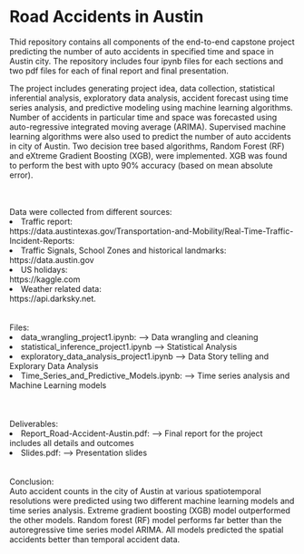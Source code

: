 # Road Accidents in Austin
Thid repository contains all components of the end-to-end capstone project predicting
the number of auto accidents in specified time and space in Austin city. The repository includes four ipynb files for each sections and two pdf files for each of
final report and final presentation. 

The project includes generating project idea, data collection, statistical inferential
analysis, exploratory data analysis, accident forecast using time series analysis, and
predictive modeling using machine learning algorithms. Number of accidents in particular
time and space was forecasted using auto-regressive integrated moving average (ARIMA).
Supervised machine learning algorithms were also used to predict the number of auto
accidents in city of Austin. Two decision tree based algorithms, Random Forest (RF) and
eXtreme Gradient Boosting (XGB), were implemented. XGB was found to perform the best
with upto 90% accuracy (based on mean absolute error).   

<br>
<br>
Data were collected from different sources:
<li>Traffic report:<br> https://data.austintexas.gov/Transportation-and-Mobility/Real-Time-Traffic-Incident-Reports: 
</li>
<li>Traffic Signals, School Zones and historical landmarks:<br>
    https://data.austin.gov</li>
<li>US holidays: <br> 
    https://kaggle.com</li>
<li> Weather related data: <br> https://api.darksky.net. </li>

<br>
<br>
Files:
<li> data_wrangling_project1.ipynb: --> Data wrangling and cleaning</li>
<li> statistical_inference_project1.ipynb --> Statistical Analysis</li>
<li> exploratory_data_analysis_project1.ipynb --> Data Story telling and Explorary Data Analysis</li>
<li> Time_Series_and_Predictive_Models.ipynb: --> Time series analysis and Machine Learning models</li>
<br>
<br>
<br>
Deliverables:
<li> Report_Road-Accident-Austin.pdf: --> Final report for the project includes all details and outcomes
<li> Slides.pdf: --> Presentation slides
<br>
<br>
<br>   
Conclusion:<br> 
Auto accident counts in the city of Austin at various spatiotemporal resolutions were predicted using two different machine learning models and time series analysis. Extreme gradient boosting (XGB) model outperformed the other models. Random forest (RF) model performs far better than the autoregressive time series model ARIMA. All models predicted the spatial accidents better than temporal accident data. 
